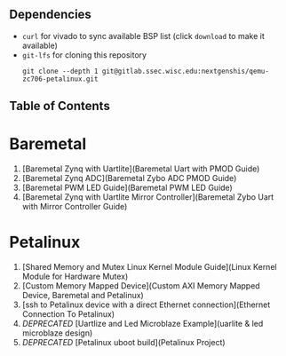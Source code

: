 ## Dependencies

- `curl` for vivado to sync available BSP list (click `download` to make it available)
- `git-lfs` for cloning this repository
   ```
   git clone --depth 1 git@gitlab.ssec.wisc.edu:nextgenshis/qemu-zc706-petalinux.git
   ```

## Table of Contents

# Baremetal
1. [Baremetal Zynq with Uartlite](Baremetal Uart with PMOD Guide)
2. [Baremetal Zynq ADC](Baremetal Zybo ADC PMOD Guide)
3. [Baremetal PWM LED Guide](Baremetal PWM LED Guide) 
4. [Baremetal Zynq with Uartlite Mirror Controller](Baremetal Zybo Uart with Mirror Controller Guide)

# Petalinux
1. [Shared Memory and Mutex Linux Kernel Module Guide](Linux Kernel Module for Hardware Mutex)
2. [Custom Memory Mapped Device](Custom AXI Memory Mapped Device, Baremetal and Petalinux)
3. [ssh to Petalinux device with a direct Ethernet connection](Ethernet Connection To Petalinux)
4. *DEPRECATED* [Uartlize and Led Microblaze Example](uarlite & led microblaze design)
5. *DEPRECATED* [Petalinux uboot build](Petalinux Project)

